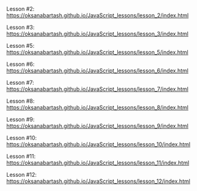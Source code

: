 Lesson #2:  https://oksanabartash.github.io/JavaScript_lessons/lesson_2/index.html

Lesson #3:  https://oksanabartash.github.io/JavaScript_lessons/lesson_3/index.html

Lesson #5:  https://oksanabartash.github.io/JavaScript_lessons/lesson_5/index.html

Lesson #6:  https://oksanabartash.github.io/JavaScript_lessons/lesson_6/index.html

Lesson #7: https://oksanabartash.github.io/JavaScript_lessons/lesson_7/index.html

Lesson #8: https://oksanabartash.github.io/JavaScript_lessons/lesson_8/index.html

Lesson #9: https://oksanabartash.github.io/JavaScript_lessons/lesson_9/index.html

Lesson #10: https://oksanabartash.github.io/JavaScript_lessons/lesson_10/index.html

Lesson #11: https://oksanabartash.github.io/JavaScript_lessons/lesson_11/index.html

Lesson #12: https://oksanabartash.github.io/JavaScript_lessons/lesson_12/index.html